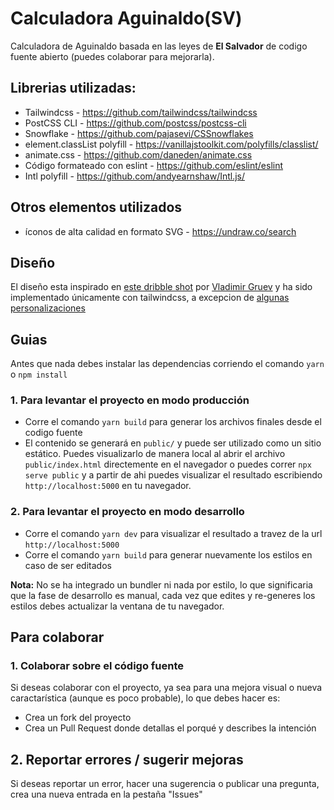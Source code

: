 # Calculadora Aguinaldo(SV)
Calculadora de Aguinaldo basada en las leyes de **El Salvador**  de codigo fuente abierto (puedes colaborar para mejorarla).

## Librerias utilizadas:
* Tailwindcss - https://github.com/tailwindcss/tailwindcss
* PostCSS CLI - https://github.com/postcss/postcss-cli
* Snowflake - https://github.com/pajasevi/CSSnowflakes
* element.classList polyfill - https://vanillajstoolkit.com/polyfills/classlist/
* animate.css - https://github.com/daneden/animate.css
* Código formateado con eslint - https://github.com/eslint/eslint
* Intl polyfill - https://github.com/andyearnshaw/Intl.js/

## Otros elementos utilizados
* íconos de alta calidad en formato SVG - https://undraw.co/search

## Diseño
El diseño esta inspirado en [este dribble shot](https://dribbble.com/shots/6635872-Loan-Calculator) por [Vladimir Gruev](https://dribbble.com/gruev) y ha sido implementado únicamente con tailwindcss, a excepcion de [algunas personalizaciones](/tailwind.config.js) 

## Guias
Antes que nada debes instalar las dependencias corriendo el comando `yarn` o `npm install`

### 1. Para levantar el proyecto en modo producción
* Corre el comando `yarn build` para generar los archivos finales desde el codigo fuente
* El contenido se generará en `public/` y puede ser utilizado como un sitio estático. Puedes visualizarlo de manera local al abrir el archivo `public/index.html` directemente en el navegador o puedes correr `npx serve public` y a partir de ahi puedes visualizar el resultado escribiendo `http://localhost:5000` en tu navegador.

### 2. Para levantar el proyecto en modo desarrollo
* Corre el comando `yarn dev` para visualizar el resultado a travez de la url `http://localhost:5000`
* Corre el comando `yarn build` para generar nuevamente los estilos en caso de ser editados

**Nota:** No se ha integrado un bundler ni nada por estilo, lo que significaria que la fase de desarrollo es manual, cada vez que edites y re-generes los estilos debes actualizar la ventana de tu navegador.

## Para colaborar
### 1. Colaborar sobre el código fuente
Si deseas colaborar con el proyecto, ya sea para una mejora visual o nueva caractarística (aunque es poco probable), lo que debes hacer es:
* Crea un fork del proyecto
* Crea un Pull Request donde detallas el porqué y describes la intención

## 2. Reportar errores / sugerir mejoras
Si deseas reportar un error, hacer una sugerencia o publicar una pregunta, crea una nueva entrada en la pestaña "Issues" 
